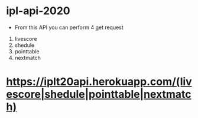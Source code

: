 # ipl-api-2020
  * From this API you can perform 4 get request
  1. livescore
  2. shedule
  3. pointtable
  4. nextmatch

# https://iplt20api.herokuapp.com/(livescore|shedule|pointtable|nextmatch)
  
